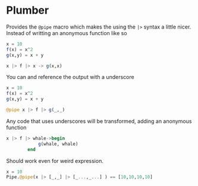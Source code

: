 # Plumber

Provides the `@pipe` macro which
makes the using the `|>` syntax a little nicer. Instead of writting an
anonymous function like so


```julia
x = 10
f(x) = x^2
g(x,y) = x + y

x |> f |> x -> g(x,x)  

```

You can and reference the output
with a underscore

```julia
x = 10
f(x) = x^2
g(x,y) = x + y

@pipe x |> f |> g(_,_)  
```

Any code that uses underscores will be transformed, adding an anonymous function

```julia
x |> f |> whale->begin
            g(whale, whale)
        end
```    

Should work even for weird expression.

```julia
x = 10
Pipe.@pipe(x |> [_,_] |> [_...,_...] ) == [10,10,10,10]
```
